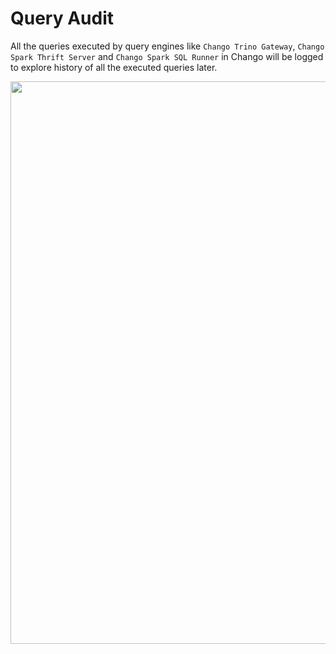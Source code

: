 # Query Audit

All the queries executed by query engines like `Chango Trino Gateway`, `Chango Spark Thrift Server` and `Chango Spark SQL Runner` in Chango will be 
logged to explore history of all the executed queries later.

<img width="900" src="../../images/user-guide/query-audit.png" />




